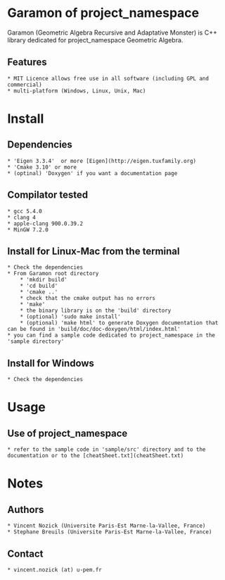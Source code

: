 Garamon of project_namespace
=================

Garamon (Geometric Algebra Recursive and Adaptative Monster) is C++ library dedicated for project_namespace Geometric Algebra.

## Features
    * MIT Licence allows free use in all software (including GPL and commercial)
    * multi-platform (Windows, Linux, Unix, Mac)


Install
=======

## Dependencies
    * 'Eigen 3.3.4'  or more [Eigen](http://eigen.tuxfamily.org)
    * 'Cmake 3.10' or more
    * (optinal) 'Doxygen' if you want a documentation page

## Compilator tested
    * gcc 5.4.0
    * clang 4
    * apple-clang 900.0.39.2
    * MinGW 7.2.0

## Install for Linux-Mac from the terminal
    * Check the dependencies
    * From Garamon root directory
        * 'mkdir build'
        * 'cd build'
        * 'cmake ..'
        * check that the cmake output has no errors
        * 'make'
        * the binary library is on the 'build' directory
        * (optional) 'sudo make install'
        * (optional) 'make html' to generate Doxygen documentation that can be found in 'build/doc/doc-doxygen/html/index.html'
    * you can find a sample code dedicated to project_namespace in the 'sample directory'


## Install for Windows
    * Check the dependencies


Usage
=====

## Use of project_namespace

    * refer to the sample code in 'sample/src' directory and to the documentation or to the [cheatSheet.txt](cheatSheet.txt)


Notes
=====

## Authors
    * Vincent Nozick (Universite Paris-Est Marne-la-Vallee, France)
    * Stephane Breuils (Universite Paris-Est Marne-la-Vallee, France)

## Contact
    * vincent.nozick (at) u-pem.fr
